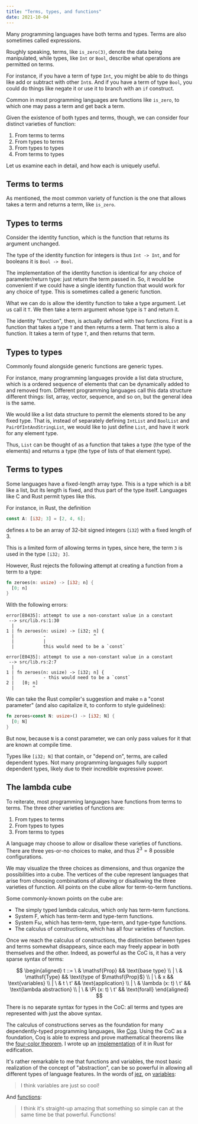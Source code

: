 ```yaml
---
title: "Terms, types, and functions"
date: 2021-10-04
---
```


Many programming languages have both terms and types. Terms are also sometimes
called expressions.

Roughly speaking, terms, like `is_zero(3)`, denote the data being manipulated,
while types, like `Int` or `Bool`, describe what operations are permitted on
terms.

For instance, if you have a term of type `Int`, you might be able to do things
like add or subtract with other `Int`s. And if you have a term of type `Bool`,
you could do things like negate it or use it to branch with an `if` construct.

Common in most programming languages are functions like `is_zero`, to which one
may pass a term and get back a term.

Given the existence of both types and terms, though, we can consider four
distinct varieties of function:

1. From terms to terms
1. From types to terms
1. From types to types
1. From terms to types

Let us examine each in detail, and how each is uniquely useful.

## Terms to terms

As mentioned, the most common variety of function is the one that allows takes a
term and returns a term, like `is_zero`.

## Types to terms

Consider the identity function, which is the function that returns its argument
unchanged.

The type of the identity function for integers is thus `Int -> Int`, and for
booleans it is `Bool -> Bool`.

The implementation of the identity function is identical for any choice of
parameter/return type: just return the term passed in. So, it would be
convenient if we could have a single identity function that would work for any
choice of type. This is sometimes called a generic function.

What we can do is allow the identity function to take a type argument. Let us
call it `T`. We then take a term argument whose type is `T` and return it.

The identity "function", then, is actually defined with two functions. First is
a function that takes a type `T` and then returns a term. That term is also a
function. It takes a term of type `T`, and then returns that term.

## Types to types

Commonly found alongside generic functions are generic types.

For instance, many programming languages provide a list data structure, which is
a ordered sequence of elements that can be dynamically added to and removed
from. Different programming languages call this data structure different things:
list, array, vector, sequence, and so on, but the general idea is the same.

We would like a list data structure to permit the elements stored to be any
fixed type. That is, instead of separately defining `IntList` and `BoolList` and
`PairOfIntAndStringList`, we would like to just define `List`, and have it work
for any element type.

Thus, `List` can be thought of as a function that takes a type (the type of
the elements) and returns a type (the type of lists of that element type).

## Terms to types

Some languages have a fixed-length array type. This is a type which is a bit
like a list, but its length is fixed, and thus part of the type itself.
Languages like C and Rust permit types like this.

For instance, in Rust, the definition

```rs
const A: [i32; 3] = [2, 4, 6];
```

defines `A` to be an array of 32-bit signed integers (`i32`) with a fixed length
of 3.

This is a limited form of allowing terms in types, since here, the term `3` is
used in the type `[i32; 3]`.

However, Rust rejects the following attempt at creating a function from a term
to a type:

```rs
fn zeroes(n: usize) -> [i32; n] {
  [0; n]
}
```

With the following errors:

```text
error[E0435]: attempt to use a non-constant value in a constant
 --> src/lib.rs:1:30
  |
1 | fn zeroes(n: usize) -> [i32; n] {
  |           -                  ^
  |           |
  |           this would need to be a `const`

error[E0435]: attempt to use a non-constant value in a constant
 --> src/lib.rs:2:7
  |
1 | fn zeroes(n: usize) -> [i32; n] {
  |           - this would need to be a `const`
2 |   [0; n]
  |       ^
```

We can take the Rust compiler's suggestion and make `n` a "const parameter" (and
also capitalize it, to conform to style guidelines):

```rs
fn zeroes<const N: usize>() -> [i32; N] {
  [0; N]
}
```

But now, because `N` is a const parameter, we can only pass values for it that
are known at compile time.

Types like `[i32; N]` that contain, or "depend on", terms, are called dependent
types. Not many programming languages fully support dependent types, likely due
to their incredible expressive power.

## The lambda cube

To reiterate, most programming languages have functions from terms to terms. The
three other varieties of functions are:

1. From types to terms
1. From types to types
1. From terms to types

A language may choose to allow or disallow these varieties of functions. There
are three yes-or-no choices to make, and thus $2^3 = 8$ possible configurations.

We may visualize the three choices as dimensions, and thus organize the
possibilities into a cube. The vertices of the cube represent languages that
arise from choosing combinations of allowing or disallowing the three varieties
of function. All points on the cube allow for term-to-term functions.

Some commonly-known points on the cube are:

- The simply typed lambda calculus, which only has term-term functions.
- System F, which has term-term and type-term functions.
- System F$\omega$, which has term-term, type-term, and type-type functions.
- The calculus of constructions, which has all four varieties of function.

Once we reach the calculus of constructions, the distinction between types and
terms somewhat disappears, since each may freely appear in both themselves and
the other. Indeed, as powerful as the CoC is, it has a very sparse syntax of
terms:

$$
\begin{aligned}
t
::=  \ & \mathsf{Prop} && \text{base type}
\\ | \ & \mathsf{Type} && \text{type of $\mathsf{Prop}$}
\\ | \ & x && \text{variables}
\\ | \ & t \ t' && \text{application}
\\ | \ & \lambda (x: t) \ t' && \text{lambda abstraction}
\\ | \ & \Pi (x: t) \ t' && \text{forall}
\end{aligned}
$$

There is no separate syntax for types in the CoC: all terms and types are
represented with just the above syntax.

The calculus of constructions serves as the foundation for many
dependently-typed programming languages, like [Coq][coq]. Using the CoC as a
foundation, Coq is able to express and prove mathematical theorems like the
[four-color theorem][four-c]. I wrote up an [implementation][coc-rust] of it in
Rust for edification.

It's rather remarkable to me that functions and variables, the most basic
realization of the concept of "abstraction", can be so powerful in allowing all
different types of language features. In the words of [jez][], on
[variables][var]:

> I think variables are just so cool!

And [functions][fun]:

> I think it's straight-up amazing that something so simple can at the same time
> be that powerful. Functions!

[coq]: https://coq.inria.fr
[coc-rust]: https://github.com/azdavis/coc
[four-c]: https://github.com/math-comp/fourcolor
[jez]: https://jez.io
[var]: https://blog.jez.io/variables-and-binding
[fun]: https://blog.jez.io/system-f-param
